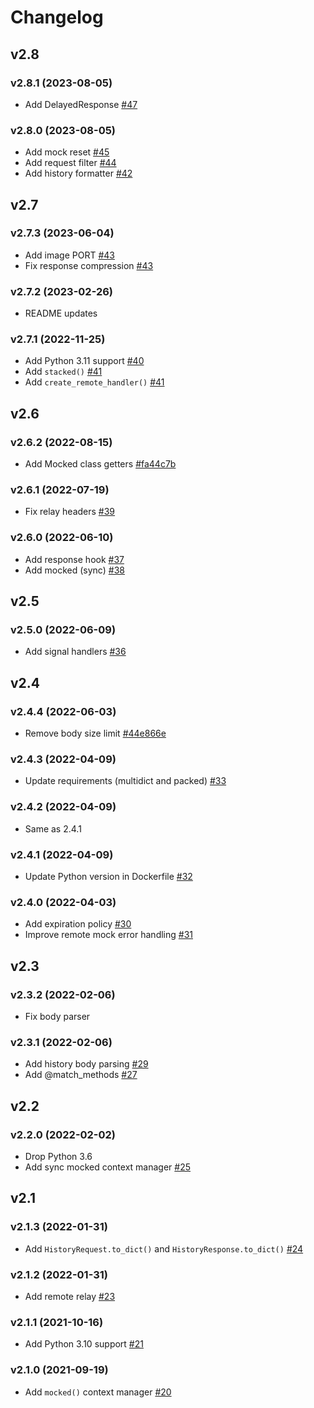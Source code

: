 # Changelog

## v2.8

### v2.8.1 (2023-08-05)

- Add DelayedResponse [#47](https://github.com/jj-mock/jj/pull/47)

### v2.8.0 (2023-08-05)

- Add mock reset [#45](https://github.com/jj-mock/jj/pull/45)
- Add request filter [#44](https://github.com/jj-mock/jj/pull/44)
- Add history formatter [#42](https://github.com/jj-mock/jj/pull/42)


## v2.7

### v2.7.3 (2023-06-04)

- Add image PORT [#43](https://github.com/jj-mock/jj/pull/43)
- Fix response compression [#43](https://github.com/jj-mock/jj/pull/43)

### v2.7.2 (2023-02-26)

- README updates

### v2.7.1 (2022-11-25)

- Add Python 3.11 support [#40](https://github.com/jj-mock/jj/pull/40)
- Add `stacked()` [#41](https://github.com/jj-mock/jj/pull/41)
- Add `create_remote_handler()` [#41](https://github.com/jj-mock/jj/pull/41)


## v2.6

### v2.6.2 (2022-08-15)

- Add Mocked class getters [#fa44c7b](https://github.com/jj-mock/jj/commit/fa44c7ba657195a8c98df98ace81beaa55ad06c9)

### v2.6.1 (2022-07-19)

- Fix relay headers [#39](https://github.com/jj-mock/jj/pull/39)

### v2.6.0 (2022-06-10)

- Add response hook [#37](https://github.com/jj-mock/jj/pull/37)
- Add mocked (sync) [#38](https://github.com/jj-mock/jj/pull/38)


## v2.5

### v2.5.0 (2022-06-09)

- Add signal handlers [#36](https://github.com/jj-mock/jj/pull/36)


## v2.4

### v2.4.4 (2022-06-03)

- Remove body size limit [#44e866e](https://github.com/jj-mock/jj/commit/44e866ebf50a92a9a9ac8bccbd9da7bd0bdbafaf)

### v2.4.3 (2022-04-09)

- Update requirements (multidict and packed) [#33](https://github.com/jj-mock/jj/pull/33)

### v2.4.2 (2022-04-09)

- Same as 2.4.1

### v2.4.1 (2022-04-09)

- Update Python version in Dockerfile  [#32](https://github.com/jj-mock/jj/pull/32)

### v2.4.0 (2022-04-03)

- Add expiration policy [#30](https://github.com/jj-mock/jj/pull/30)
- Improve remote mock error handling [#31](https://github.com/jj-mock/jj/pull/31)


## v2.3

### v2.3.2 (2022-02-06)

- Fix body parser

### v2.3.1 (2022-02-06)

- Add history body parsing [#29](https://github.com/jj-mock/jj/pull/29)
- Add @match_methods [#27](https://github.com/jj-mock/jj/pull/27)


## v2.2

### v2.2.0 (2022-02-02)

- Drop Python 3.6
- Add sync mocked context manager [#25](https://github.com/jj-mock/jj/pull/25)


## v2.1

### v2.1.3 (2022-01-31)

- Add `HistoryRequest.to_dict()` and `HistoryResponse.to_dict()` [#24](https://github.com/jj-mock/jj/pull/24)

### v2.1.2 (2022-01-31)

* Add remote relay [#23](https://github.com/jj-mock/jj/pull/23)

### v2.1.1 (2021-10-16)

- Add Python 3.10 support [#21](https://github.com/jj-mock/jj/pull/21)

### v2.1.0 (2021-09-19)

- Add `mocked()` context manager [#20](https://github.com/jj-mock/jj/pull/20)
